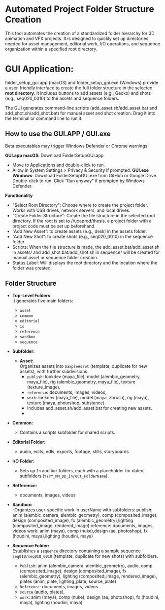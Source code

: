 # Automated Project Folder Structure Creation

This tool automates the creation of a standardized folder hierarchy for 3D animation and VFX projects. It is designed to quickly set up directories needed for asset management, editorial work, I/O operations, and sequence organization within a specified root directory.

# GUI Application: 
folder_setup_gui.app (macOS) and folder_setup_gui.exe (Windows) provide a user-friendly interface to create the full folder structure in the selected **root directory**. It includes buttons to add assets (e.g., Gecko) and shots (e.g., seq020_0010) to the assets and sequence folders.

The GUI generates command-line scripts (add_asset.sh/add_asset.bat and add_shot.sh/add_shot.bat) for manual asset and shot creation. Drag it into the terminal or command line to run it.

## How to use the GUI.APP / GUI.exe
Beta executables may trigger Windows Defender or Chrome warnings.

**GUI.app macOS**: Download FolderSetupGUI.app 
- Move to Applications and double-click to run. 
- Allow in System Settings > Privacy & Security if prompted. 
**GUI.exe Windows**: Download FolderSetupGUI.exe from GitHub or Google Drive. Double-click to run. 
Click “Run anyway” if prompted by Windows Defender. 

**Functionality** 
- "Select Root Directory": Choose where to create the project folder. Works with USB drives, network servers, and local drives.
- "Create Folder Structure": Create the file structure in the selected root directory. If the root is set to //ucaprod/thesis, a project folder with a project code must be set up beforehand.
- “Add New Asset”: to create assets (e.g., desk) in the assets folder. 
- “Add New Shot”: to create shots (e.g., seq020_0010) in the sequence folder.
- Scripts: When the file structure is made, the add_asset.bat/add_asset.sh in assets/ and add_shot.bat/add_shot.sh in sequence/ will be created for manual asset or sequence folder creation.
- Status Label: Will displays the root directory and the location where the folder was created.

## Folder Structure
- **Top-Level Folders:**  
  It generates five main folders:  
  - `asset`
  - `common`
  - `editorial`
  - `io`
  - `reference`
  - `sandbox`
  - `sequence`

- **Subfolder:**  
  - **Asset:**  
      Organizes assets into `SampleAsset` (template, duplicate for new assets), with further subdivisions.
    -  `publish`: lookdev (maya_file), model (alembic_geometry, maya_file), rig (alembic_geometry, maya_file), texture (texture_image),
    -  `reference`: documents, images, videos,
    -  `work`: lookdev (maya_file), model (maya, zbrush), rig (maya), texture (maya, photoshop, substance).
    -  Includes add_asset.sh/add_asset.bat for creating new assets.
    -  
 - **Common:**  
    - Contains a scripts subfolder for shared scripts.
      
  - **Editorial Folder:**
    - audio, edits, edls, exports, footage, stills, storyboards
      
  - **I/O Folder:**  
    - Sets up `In` and `Out` folders, each with a placeholder for dated subfolders (`YYYY_MM_DD_in/out_FolderName`).

  - **Refference:**  
    - documents, images, videos
      
  - **Sandbox:**  
    -Organizes user-specific work in userName with subfolders:
    publish: anim (alembic_camera, alembic_geometry), comp (composited_image), design (composited_image), fx (alembic_geometry),lighting (composited_image, rendered_image)
    reference: documents, images, videos
    work: anim (maya), comp (nuke),design (ae, photoshop), fx (houdini, maya),lighting (houdini, maya)
  
  - **Sequence Folder:**  
    Establishes a `sequence` directory containing a sample sequence `seq010/seq010_0010` (template, duplicate for new shots) with subfolders.
    - `Publish`: anim (alembic_camera, alembic_geometry), audio, comp (composited_image), design (composited_image), fx (alembic_geometry), lighting (composited_image, rendered_image), plates (anim_plate, lighting_plate, source_plate)
    - `Reference`: documents, images, videos
    - `source` (audio, plates),
    - `work`: anim (maya), comp (nuke), design (ae, photoshop), fx (houdini, maya), lighting (houdini, maya)
